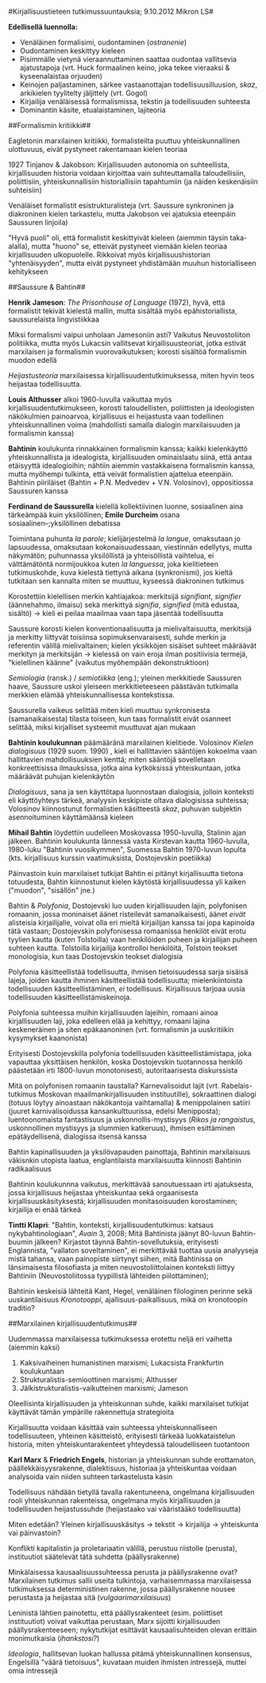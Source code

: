 #Kirjallisuustieteen tutkimussuuntauksia; 9.10.2012 Mikron LS#

**Edellisellä luennolla:**

* Venäläinen formalisimi, oudontaminen (_ostranenie_)
* Oudontaminen keskittyy kieleen
* Pisimmälle vietynä vieraannuttaminen saattaa oudontaa vallitsevia ajatustapoja 
(vrt. Huck formaalinen keino, joka tekee vieraaksi &amp; kyseenalaistaa orjuuden)
* Keinojen paljastaminen, särkee vastaanottajan todellisuusilluusion, _skaz_, arkikielen
tyylitelty jäljittely (vrt. Gogol)
* Kirjailija venäläisessä formalismissa, tekstin ja todellisuuden suhteesta
* Dominantin käsite, etualaistaminen, lajiteoria

##Formalismin kritiikki##

Eagletonin marxilainen kritiikki, formalisteilta puuttuu yhteiskunnallinen ulottuvuus,
eivät pystyneet rakentamaan kielen teoriaa

1927 Tinjanov &amp; Jakobson: Kirjallisuuden autonomia on suhteellista, kirjallisuuden
historia voidaan kirjoittaa vain suhteuttamalla taloudellisiin, poliittisiin, yhteiskunnallisiin
historiallisiin tapahtumiin (ja näiden keskenäisiin suhteisiin)

Venäläiset formalistit esistrukturalisteja (vrt. Saussure synkroninen ja diakroninen kielen
tarkastelu, mutta Jakobson vei ajatuksia eteenpäin Saussuren linjoila)

"Hyvä puoli" oli, että formalistit keskittyivät kieleen (aiemmin täysin taka-alalla), mutta
"huono" se, etteivät pystyneet viemään kielen teoriaa kirjallisuuden ulkopuolelle. Rikkoivat
myös kirjallisuushistorian "yhtenäisyyden", mutta eivät pystyneet yhdistämään muuhun 
historialliseen kehitykseen

##Saussure &amp; Bahtin##

**Henrik Jameson**: _The Prisonhouse of Language_ (1972), hyvä, että formalistit tekivät
kielestä mallin, mutta sisältää myös epähistoriallista, saussurelaista lingvistiikkaa

Miksi formalismi vaipui unholaan Jamesoniin asti? Vaikutus Neuvostoliiton politiikka, mutta
myös Lukacsin vallitsevat kirjallisuusteoriat, jotka estivät marxilaisen ja formalismin
vuorovaikutuksen; korosti sisältöä formalismin muodon edellä

_Heijastusteoria_ marxilaisessa kirjallisuudentutkimuksessa, miten hyvin teos heijastaa
todellisuutta.

**Louis Althusser** alkoi 1960-luvulla vaikuttaa myös kirjallisuudentutkimukseen, korosti
taloudellisten, poliittisten ja ideologisten näkökulmien painoarvoa, kirjallisuus ei
heijastusta vaan todellinen yhteiskunnallinen voima (mahdollisti samalla dialogin 
marxilaisuuden ja formalismin kanssa)

**Bahtinin** koulukunta rinnakkainen formalismin kanssa; kaikki kielenkäyttö yhteiskunnallista ja idealogista,
kirjallisuuden ominaislaatu siinä, että antaa etäisyyttä idealogioihin; nähtiin aiemmin
vastakkaisena formalismin kanssa, mutta myöhempi tulkinta, että veivät formalistien ajattelua
eteenpäin. Bahtinin piiriläiset (Bahtin + P.N. Medvedev + V.N. Volosinov), oppositiossa Saussuren kanssa

**Ferdinand de Saussurella** kielellä kollektiivinen luonne,
sosiaalinen aina tärkeämpää kuin yksilöllinen; **Emile Durcheim** osana sosiaalinen&ndash;;yksilöllinen
debatissa

Toimintana puhunta _la parole_; kielijärjestelmä _la langue_, omaksutaan jo lapsuudessa, omaksutaan 
kokonaisuudessaan, viestinnän edellytys, mutta näkymätön; puhunnassa yksilöllistä ja yhteisöllistä
vaihtelua, ei välttämätöntä normijoukkoa kuten _la languessa_, joka kielitieteen tutkimuskohde, kuva
kielestä tiettynä aikana (synkronismi), jos kieltä tutkitaan sen kannalta miten se muuttuu, kyseessä diakroninen
tutkimus

Korostettiin kielellisen merkin kahtiajakoa: 
merkitsijä _signifiant_, _signifier_ (äännehahmo, ilmaisu) sekä merkittyä _signifia_, _signified_ (mitä edustaa, sisältö)
&rarr; kieli ei peilaa maailmaa vaan tapa jäsentää todellisuutta

Saussure korosti kielen konventionaalisuutta ja mielivaltaisuutta, merkitsijä ja merkitty liittyvät
toisiinsa sopimuksenvaraisesti, suhde merkin ja referentin välillä mielivaltainen; kielen yksikköjen
sisäiset suhteet määräävät merkityn ja merkitsijän &rarr; kielessä on vain eroja ilman positiivisia termejä,
"kielellinen käänne" (vaikutus myöhempään dekonstruktioon)

_Semiologia_ (ransk.) / _semiotiikka_ (eng.); yleinen merkkitiede Saussuren haave, Saussure uskoi
yleiseen merkkitieteeseen päästävän tutkimalla merkkien elämää yhteiskunnallisessa kontekstissa. 

Saussurella vaikeus selittää miten kieli muuttuu synkronisesta (samanaikaisesta) tilasta toiseen, kun
taas formalistit eivät osanneet selittää, miksi kirjalliset systeemit muuttuvat ajan mukaan

**Bahtinin koulukunnan** päämääränä marxilainen kielitiede. Volosinov _Kielen dialogisuus_ (1929 suom. 1990)
, kieli ei hallittavien sääntöjen kokoelma vaan hallittavien mahdollisuuksien kenttä; miten sääntöjä
sovelletaan konkreettisissa ilmauksissa, jotka aina kytköksissä yhteiskuntaan, jotka määräävät puhujan
kielenkäytön

_Dialogisuus_, sana ja sen käyttötapa luonnostaan dialogisia, jolloin konteksti eli käyttöyhteys tärkeä,
analyysin keskipiste oltava dialogisissa suhteissa;  Volosinov kiinnostunut formalistien käsitteestä
_skaz_, puhuvan subjektin asennoituminen käyttämäänsä kieleen

**Mihail Bahtin** löydettiin uudelleen Moskovassa 1950-luvulla, Stalinin ajan jälkeen.
Bahtinin koulukunta lännessä vasta Kirstevan kautta 1960-luvulla, 1980-luku "Bahtinin vuosikymmen",
Suomessa Bahtin 1970-luvun lopulta (kts. kirjallisuus kurssin vaatimuksista, Dostojevskin poetiikka)

Päinvastoin kuin marxilaiset tutkijat Bahtin ei pitänyt kirjallisuutta tietona totuudesta, Bahtin
kiinnostunut kielen käytöstä kirjallisuudessa yli kaiken ("muodon", "sisällön" jne.)

Bahtin &amp; _Polyfonia_, Dostojevski luo uuden kirjallisuuden lajin, polyfonisen romaanin, jossa
moninaiset äänet risteilevät samanaikaisesti, äänet _eivät_ alisteisia kirjailijalle, voivat olla
eri mieltä kirjailijan kanssa tai jopa kapinoida tätä vastaan; 
Dostojevskin polyfonisessa romaanissa henkilöt eivät erotu tyylien kautta (kuten Tolstoilla)
vaan henkilöiden puheen ja kirjailijan puheen suhteen kautta. Tolstoilla kirjailija kontrolloi 
henkilöitä, Tolstoin teokset monologisia, kun taas Dostojevskin teokset dialogisia

Polyfonia käsitteellistää todellisuutta, ihmisen tietoisuudessa sarja sisäisä lajeja, joiden
kautta ihminen käsitteellistää todellisuutta; mielenkiintoista todellisuuden käsitteellistäminen,
_ei_ todellisuus. Kirjallisuus tarjoaa uusia todellisuuden käsitteellistämiskeinoja.

Polyfonia suhteessa muihin kirjallisuuden lajeihin, romaani ainoa kirjallisuuden laji, joka
edelleen elää ja kehittyy, romaani lajina keskeneräinen ja siten epäkaanoninen (vrt. formalismin
ja uuskritiikin kysymykset kaanonista)

Erityisesti Dostojevskilla polyfonia todellisuuden käsitteellistämistapa, joka vapauttaa
yksittäisen henkilön, koska Dostojevskin tuotannossa henkilö päästetään irti 1800-luvun
monotonisesti, autoritaarisesta diskurssista

Mitä on polyfonisen romaanin taustalla? Karnevalisoidut lajit (vrt. Rabelais-tutkimus Moskovan
maailmankirjallisuuden instituutille), sokraattinen dialogi (totuus löytyy ainoastaan
näkökantoja vaihtamalla) &amp; menippolainen satiiri (juuret karnivalisoidussa kansankulttuurissa,
edelsi Menipposta); luentoonomaista fantastisuus ja uskonnollis-mystisyys (_Rikos ja rangaistus_,
uskonnollinen mystisyys ja slummien katkeruus), ihmisen esittäminen epätäydellisenä, dialogissa
itsensä kanssa

Bahtin kapinallisuuden ja yksilövapauden painottaja, Bahtinin marxilaisuus 
väkisnkin utopista laatua, englantilaista marxilaisuutta kiinnosti Bahtinin radikaalisuus

Bahtinin koulukunnna vaikutus, merkittävää sanoutuessaan irti ajatuksesta, jossa kirjallisuus
heijastaa yhteiskuntaa sekä orgaanisesta kirjallisuuskäsityksestä; kirjallisuuden monitasoisuuden
korostaminen; kirjailija ei enää tärkeä

**Tintti Klapri**: "Bahtin, konteksti, kirjallisuudentutkimus: katsaus nykybahtinologiaan", 
_Avain_ 3, 2008; Mitä Bahtinista jäänyt 80-luvun Bahtin-buumin jälkeen? Kirjastot täynnä
Bahtin-sovellutuksia, erityisesti Englannista, "vallaton soveltaminen", ei merkittävää tuottaa
uusia analyyseja mistä tahansa, vaan painopiste siirtynyt siihen, mitä Bahtinissa on
länsimaisesta filosofiasta ja miten neuvostoliittolainen konteksti liittyy Bahtiniin 
(Neuvostoliitossa tyypillistä lähteiden piilottaminen); 

Bahtinin keskeisiä lähteitä Kant, Hegel, venäläinen filologinen perinne sekä uuskantilaisuus
_Kronotooppi_, ajallisuus-paikallisuus, mikä on kronotoopin traditio?

##Marxilainen kirjallisuudentutkimus##

Uudemmassa marxilaisessa tutkimuksessa erotettu neljä eri vaihetta (aiemmin kaksi)

1. Kaksivaiheinen humanistinen marxismi; Lukacsista Frankfurtin koulukuntaan
2. Strukturalistis-semioottinen marxismi; Althusser
3. Jälkistrukturalistis-vaikutteinen marxismi; Jameson

Oleellisinta kirjallisuuden ja yhteiskunnan suhde, kaikki marxilaiset tutkijat 
käyttävät tämän ympärille rakennettuja strategioita

Kirjallisuutta voidaan käsittää vain suhteessa yhteiskunnalliseen todellisuuteen,
yhteinen käsitteistö, erityisesti tärkeää luokkataistelun historia, miten yhteiskuntarakenteet
yhteydessä taloudelliseen tuotantoon

**Karl Marx** &amp; **Friedrich Engels**, historian ja yhteiskunnan suhde
erottamaton, päällekkäisyysrakenne, dialektisuus, historiaa ja yhteiskuntaa voidaan
analysoida vain niiden suhteen tarkastelusta käsin

Todellisuus nähdään tietyllä tavalla rakentuneena, ongelmana kirjallisuuden rooli yhteiskunnan
rakenteissa, ongelmana myös kirjallisuuden ja todellisuuden heijastussuhde (heijastaako vai
vääristääkö todellisuutta) 

Miten edetään? Yleinen kirjallisuuskäsitys &rarr; tekstit &rarr; kirjailija &rarr; yhteiskunta
vai päinvastoin? 

Konflikti kapitalistin ja proletariaatin välillä, perustuu riistolle (perusta), instituutiot säätelevät
tätä suhdetta (päällysrakenne)

Minkälaisessa kausaalisuussuhteessa perusta ja päällysrakenne ovat? Marxilainen tutkimus sallii
useita tulkintoja, varhaisemmassa marxilaisessa tutkimuksessa deterministinen rakenne, jossa
päällysrakenne nousee perustasta ja heijastaa sitä (_vulgaarimarxilaisuus_)

Leninistä lähtien painotettu, että päällysrakenteet (esim. poliittiset instituutiot) voivat
vaikuttaa perustaan, Marx sijoitti kirjallisuuden päällysrakenteeseen; nykytutkijat esittävät
kausaalisuhteiden olevan erittäin monimutkaisia (_ihankstosi?_)

_Ideologia_, hallitsevan luokan hallussa pitämä yhteiskunnallinen konsensus, Engelsillä
"väärä tietoisuus", kuvataan muiden ihmisten intressejä, muttei omia intressejä
